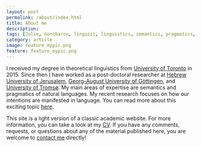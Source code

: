 ```yaml
---
layout: post
permalink: /about/index.html
title: About me
description: 
tags: [Julie, Goncharov, linguist, linguistics, semantics, pragmatics, intentions, intentionality]
category: article
image: feature_mypic.png
feature: feature_mypic.png
---
```


I received my degree in theoretical linguistics from  [University of Toronto](https://www.linguistics.utoronto.ca/) in 2015. Since then I have worked as a post-doctoral researcher at [Hebrew University of Jerusalem](https://scholars.huji.ac.il/llcc/home), [Georg-August University of Göttingen](https://www.uni-goettingen.de/en/119637.html), and [University of Tromsø](https://uit.no/enhet/isk). My main areas of expertise are semantics and pragmatics of natural languages. My recent research focuses on how our intentions are manifested in language. You can read more about this exciting topic [here](/i^2/index.html). 

This site is a light version of a classic academic website. For more information, you can take a look at my [CV](/docs/Julie_Goncharov_cv.pdf). If you have any comments, requests, or questions about any of the material published here, you are welcome to [contact me](julie.goncharov@mail.utoronto.ca) directly!











